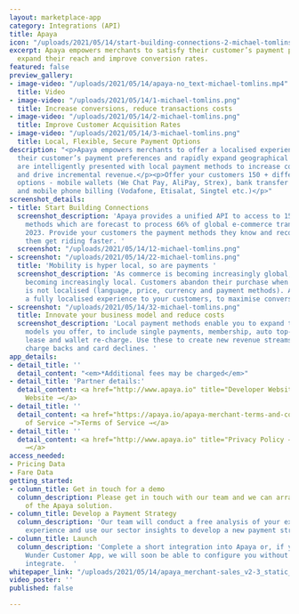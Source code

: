 ```yaml
---
layout: marketplace-app
category: Integrations (API)
title: Apaya
icon: "/uploads/2021/05/14/start-building-connections-2-michael-tomlins.png"
excerpt: Apaya empowers merchants to satisfy their customer’s payment preferences,
  expand their reach and improve conversion rates.
featured: false
preview_gallery:
- image-video: "/uploads/2021/05/14/apaya-no_text-michael-tomlins.mp4"
  title: Video
- image-video: "/uploads/2021/05/14/1-michael-tomlins.png"
  title: Increase conversions, reduce transactions costs
- image-video: "/uploads/2021/05/14/2-michael-tomlins.png"
  title: Improve Customer Acquisition Rates
- image-video: "/uploads/2021/05/14/3-michael-tomlins.png"
  title: Local, Flexible, Secure Payment Options
description: "<p>Apaya empowers merchants to offer a localised experience to satisfy
  their customer’s payment preferences and rapidly expand geographical reach.</p><p>Customers
  are intelligently presented with local payment methods to increase conversion rates
  and drive incremental revenue.</p><p>Offer your customers 150 + different payment
  options - mobile wallets (We Chat Pay, AliPay, Strex), bank transfer (700+ banks)
  and mobile phone billing (Vodafone, Etisalat, Singtel etc.)</p>"
screenshot_details:
- title: Start Building Connections
  screenshot_description: 'Apaya provides a unified API to access to 150+ local payment
    methods which are forecast to process 66% of global e-commerce transactions by
    2023. Provide your customers the payment methods they know and recognise and help
    them get riding faster. '
  screenshot: "/uploads/2021/05/14/12-michael-tomlins.png"
- screenshot: "/uploads/2021/05/14/22-michael-tomlins.png"
  title: 'Mobility is hyper local, so are payments '
  screenshot_description: 'As commerce is becoming increasingly global, payments are
    becoming increasingly local. Customers abandon their purchase when the experience
    is not localised (language, price, currency and payment methods). Apaya provides
    a fully localised experience to your customers, to maximise conversion. '
- screenshot: "/uploads/2021/05/14/32-michael-tomlins.png"
  title: Innovate your business model and reduce costs
  screenshot_description: 'Local payment methods enable you to expand the business
    models you offer, to include single payments, membership, auto top-up, long term
    lease and wallet re-charge. Use these to create new revenue streams and remove
    charge backs and card declines. '
app_details:
- detail_title: ''
  detail_content: "<em>*Additional fees may be charged</em>"
- detail_title: 'Partner details:'
  detail_content: <a href="http://www.apaya.io" title="Developer Website →">Developer
    Website →</a>
- detail_title: ''
  detail_content: <a href="https://apaya.io/apaya-merchant-terms-and-conditions" title="Terms
    of Service →">Terms of Service →</a>
- detail_title: ''
  detail_content: <a href="http://www.apaya.io" title="Privacy Policy →">Privacy Policy
    →</a>
access_needed:
- Pricing Data
- Fare Data
getting_started:
- column_title: Get in touch for a demo
  column_description: Please get in touch with our team and we can arrange a demo
    of the Apaya solution.
- column_title: Develop a Payment Strategy
  column_description: 'Our team will conduct a free analysis of your existing payment
    experience and use our sector insights to develop a new payment strategy. '
- column_title: Launch
  column_description: 'Complete a short integration into Apaya or, if you use the
    Wunder Customer App, we will soon be able to configure you without any need to
    integrate.  '
whitepaper_link: "/uploads/2021/05/14/apaya_merchant-sales_v2-3_static_compressed-michael-tomlins.pdf"
video_poster: ''
published: false

---
```

